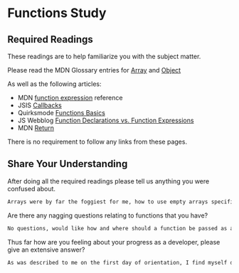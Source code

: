 # Functions Study

## Required Readings

These readings are to help familiarize you with the subject matter.

  Please read the MDN Glossary entries for [Array](https://developer.mozilla.org/en-US/docs/Glossary/array) and [Object](https://developer.mozilla.org/en-US/docs/Glossary/Object)

As well as the following articles:

-   MDN [function expression](https://developer.mozilla.org/en-US/docs/Web/JavaScript/Reference/Operators/function) reference
-   JSIS [Callbacks](http://javascriptissexy.com/understand-javascript-callback-functions-and-use-them/)
-   Quirksmode [Functions Basics](http://www.quirksmode.org/js/function.html)
-   JS Webblog [Function Declarations vs. Function Expressions](https://javascriptweblog.wordpress.com/2010/07/06/function-declarations-vs-function-expressions/)
-   MDN [Return](https://developer.mozilla.org/en-US/docs/Web/JavaScript/Reference/Statements/return)

There is no requirement to follow any links from these pages.

## Share Your Understanding

After doing all the required readings please tell us anything you were confused about.

```md
Arrays were by far the foggiest for me, how to use empty arrays specifically.
```

Are there any nagging questions relating to functions that you have?

```md
No questions, would like how and where should a function be passed as an argument.
```

Thus far how are you feeling about your progress as a developer, please give
an extensive answer?

```md
As was described to me on the first day of orientation, I find myself deep in the valley of developer dispair, feeling overwhelmed and behind. However I do see huge improvements to my knowledge and skill in coding and problem solving almost daily, which is extremely encouraging. I find myself struggling to make the adjustment to thinking and operating "like a developer" but I dont feel like it's something I can't do, in fact I beleive it's more enivitable provided I can continue. It would be nice to be caught up.
```
